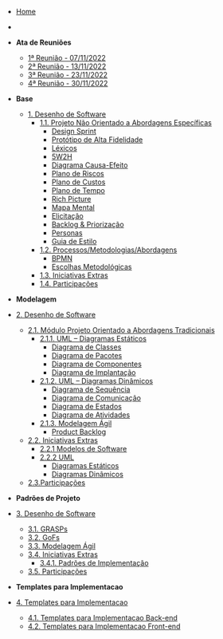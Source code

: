 <!-- docs/_sidebar.md -->

- [Home](/)
- 
- **Ata de Reuniões**
  - [1ª Reunião - 07/11/2022](/atas/r1_071122.md)
  - [2ª Reunião - 13/11/2022](/atas/r2_131122.md)
  - [3ª Reunião - 23/11/2022](/atas/r3_231122.md)
  - [4ª Reunião - 30/11/2022](/atas/r4_301122.md)
- **Base**
  - [1. Desenho de Software](/base/base.md)
    - [1.1. Projeto Não Orientado a Abordagens Específicas](/base/abordagem_geral.md)
      - [Design Sprint](/base/abordagem-geral/design_sprint.md)
      - [Protótipo de Alta Fidelidade](/base/abordagem-geral/prototipo-alta-fidelidade.md)
      - [Léxicos](/base/abordagem-geral/lexicos.md)
      - [5W2H](/base/abordagem-geral/5w2h.md)
      - [Diagrama Causa-Efeito](/base/abordagem-geral/causa_efeito.md)
      - [Plano de Riscos](/base/abordagem-geral/plano_riscos.md)
      - [Plano de Custos](/base/abordagem-geral/plano_custo.md)
      - [Plano de Tempo](/base/abordagem-geral/plano_tempo.md)
      - [Rich Picture](/base/abordagem-geral/rich_picture.md)
      - [Mapa Mental](/base/abordagem-geral/mapa_mental.md)
      - [Elicitação](/base/abordagem-geral/requisitos.md)
      - [Backlog & Priorização](/base/abordagem-geral/product_backlog.md)
      - [Personas](/base/abordagem-geral/personas.md)
      - [Guia de Estilo](/base/abordagem-geral/guia_estilo.md)
    - [1.2. Processos/Metodologias/Abordagens](/base/processos_metodologias_abordagens.md)
      - [BPMN](/base/proce-metod-aborda/BPMN.md)
      - [Escolhas Metodológicas](/base/proce-metod-aborda/escolhas_metodologicas.md)
    - [1.3. Iniciativas Extras](/base/iniciativas_extras.md)
    - [1.4. Participações](/base/participacoes.md)

- **Modelagem**

- [2. Desenho de Software](modelagem/modelagem.md)

  - [2.1. Módulo Projeto Orientado a Abordagens Tradicionais](modelagem/modelagem_tradicional.md)
    - [2.1.1. UML – Diagramas Estáticos](modelagem/uml_estaticos.md)
      - [Diagrama de Classes](modelagem/diagramas_estaticos/diagrama_classes.md)
      - [Diagrama de Pacotes](modelagem/diagramas_estaticos/diagrama_pacotes.md)
      - [Diagrama de Componentes](modelagem/diagramas_estaticos/diagrama_componentes.md)
      - [Diagrama de Implantação](modelagem/diagramas_estaticos/Diagrama_Implantação.md)
    - [2.1.2. UML – Diagramas Dinâmicos](modelagem/uml_dinamicos.md)
      - [Diagrama de Sequência](modelagem/diagramas_dinamicos/diagrama-sequencia.md)
      - [Diagrama de Comunicação](modelagem/diagramas_dinamicos/comunicacao.md)
      - [Diagrama de Estados](modelagem/diagramas_dinamicos/Diagrama_Estados.md)
      - [Diagrama de Atividades](modelagem/diagramas_dinamicos/atividades.md)
    - [2.1.3. Modelagem Ágil](modelagem/agil.md)
      - [Product Backlog](modelagem/agil/backlog.md)
  - [2.2. Iniciativas Extras](modelagem/iniciativas_extras.md)
    - [2.2.1 Modelos de Software](modelagem/iniciativas_extras/modelos_software.md)
    - [2.2.2 UML](modelagem/iniciativas_extras/uml.md)
      - [Diagramas Estáticos](modelagem/iniciativas_extras/diagramas_estaticos.md)
      - [Diagramas Dinâmicos](modelagem/iniciativas_extras/diagramas_dinamicos.md)
  - [2.3.Participações](modelagem/participacoes_modelagem.md)

- **Padrões de Projeto**

- [3. Desenho de Software](padroes-projeto/padroes_projeto.md)

  - [3.1. GRASPs](padroes-projeto/grasps.md)
  - [3.2. GoFs](padroes-projeto/gofs.md)
  - [3.3. Modelagem Ágil](padroes-projeto/modelagem_agil.md)
  - [3.4. Iniciativas Extras](padroes-projeto/iniciativas_extras.md)
    - [3.4.1. Padrões de Implementação](padroes-projeto/iniciativas_extras/padrao-implementacao.md)
  - [3.5. Participações](padroes-projeto/participacoes.md)

- **Templates para Implementacao**

- [4. Templates para Implementacao]()
  - [4.1. Templates para Implementacao Back-end](templates-implementacao/template_inicial_back.md)
  - [4.2. Templates para Implementacao Front-end](templates-implementacao/template_inicial_front.md)

[//]: # ()
[//]: # (- **Arquitetura de Software & Reutilização**)

[//]: # (  - [4. Desenho de Software]&#40;/docs/arquitetura-reutilizacao/4.ArquiteturaReutilizacao.md&#41;)

[//]: # (    - [4.1. Módulo Estilos e Padrões Arquiteturais]&#40;/docs/arquitetura-reutilizacao/4.1.PadroesArquiteturais.md&#41;)

[//]: # (    - [4.2. Módulo Reutilização de Software]&#40;/docs/arquitetura-reutilizacao/4.2.ReutilizacaoDeSoftware.md&#41;)

[//]: # (    - [4.3. Iniciativas Extras]&#40;/docs/arquitetura-reutilizacao/4.3.IniciativasExtras.md&#41;)

[//]: # (    - [4.4. Participações]&#40;/docs/arquitetura-reutilizacao/4.4.ParticipacoesArqReutilizacao.md&#41;)
